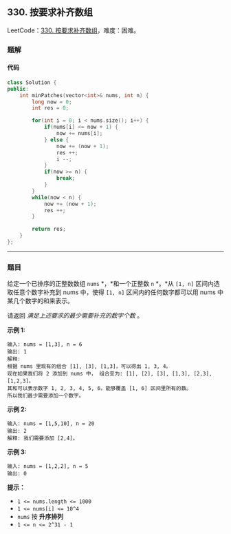 ## 330. 按要求补齐数组

LeetCode：[330. 按要求补齐数组](https://leetcode.cn/problems/patching-array/)，难度：困难。

### 题解

#### 代码

```c++
class Solution {
public:
    int minPatches(vector<int>& nums, int n) {
        long now = 0;
        int res = 0;

        for(int i = 0; i < nums.size(); i++) {
            if(nums[i] <= now + 1) {
                now += nums[i];
            } else {
                now += (now + 1);
                res ++;
                i --;
            }
            if(now >= n) {
                break;
            }
        }
        while(now < n) {
            now += (now + 1);
            res ++;
        }

        return res;
    }
};
```



---



### 题目

给定一个已排序的正整数数组 `nums` *，*和一个正整数 `n` *。*从 `[1, n]` 区间内选取任意个数字补充到 nums 中，使得 `[1, n]` 区间内的任何数字都可以用 nums 中某几个数字的和来表示。

请返回 *满足上述要求的最少需要补充的数字个数* 。

 

**示例 1:**

```
输入: nums = [1,3], n = 6
输出: 1 
解释:
根据 nums 里现有的组合 [1], [3], [1,3]，可以得出 1, 3, 4。
现在如果我们将 2 添加到 nums 中， 组合变为: [1], [2], [3], [1,3], [2,3], [1,2,3]。
其和可以表示数字 1, 2, 3, 4, 5, 6，能够覆盖 [1, 6] 区间里所有的数。
所以我们最少需要添加一个数字。
```

**示例 2:**

```
输入: nums = [1,5,10], n = 20
输出: 2
解释: 我们需要添加 [2,4]。
```

**示例 3:**

```
输入: nums = [1,2,2], n = 5
输出: 0
```

 

**提示：**

- `1 <= nums.length <= 1000`
- `1 <= nums[i] <= 10^4`
- `nums` 按 **升序排列**
- `1 <= n <= 2^31 - 1`


